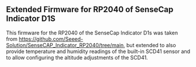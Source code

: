 ## Extended Firmware for RP2040 of SenseCap Indicator D1S
This firmware for the RP2040 of the SenseCap Indicator D1s was taken from https://github.com/Seeed-Solution/SenseCAP_Indicator_RP2040/tree/main, but extended to also provide temperature and humidity readings of the built-in SCD41 sensor and to allow configuring the altitude adjustments of the SCD41.